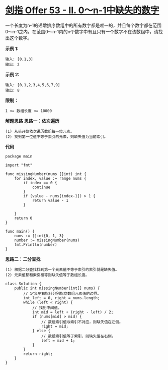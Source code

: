 # [剑指 Offer 53 - II. 0～n-1中缺失的数字](https://leetcode-cn.com/problems/que-shi-de-shu-zi-lcof/)

一个长度为n-1的递增排序数组中的所有数字都是唯一的，并且每个数字都在范围0～n-1之内。在范围0～n-1内的n个数字中有且只有一个数字不在该数组中，请找出这个数字。

**示例 1:**

```
输入: [0,1,3]
输出: 2
```

**示例 2:**

```
输入: [0,1,2,3,4,5,6,7,9]
输出: 8
```

**限制：**

```
1 <= 数组长度 <= 10000
```



**解题思路**
**思路一：依次遍历**

```
(1) 从头开始依次遍历数组每一位元素。
(2) 找到第一位值不等于索引的元素，则缺失值为当前索引。
```

**代码**

```
package main

import "fmt"

func missingNumber(nums []int) int {
	for index, value := range nums {
		if index == 0 {
			continue
		}
		if (value - nums[index-1]) > 1 {
			return value - 1
		}

	}
	return 0
}

func main() {
	nums := []int{0, 1, 3}
	number := missingNumber(nums)
	fmt.Println(number)
}

```



**思路二：二分查找**

```
(1) 根据二分查找找到第一个元素值不等于索引的索引就是缺失值。
(2) 元素值都和索引相等则缺失值等于数组长度。
```

```
class Solution {
    public int missingNumber(int[] nums) {
        // 定义左右指针分别指向数组元素值的边界。
        int left = 0, right = nums.length;
        while (left < right) {
            // 找到中间值。
            int mid = left + (right - left) / 2;
            if (nums[mid] > mid) {
                // 数组索引值与索引不对应，则缺失值在左侧。
                right = mid;
            } else {
                // 数组索引值等于索引，则缺失值在右侧。
                left = mid + 1;
            }
        }
        return right;
    }
}

```

